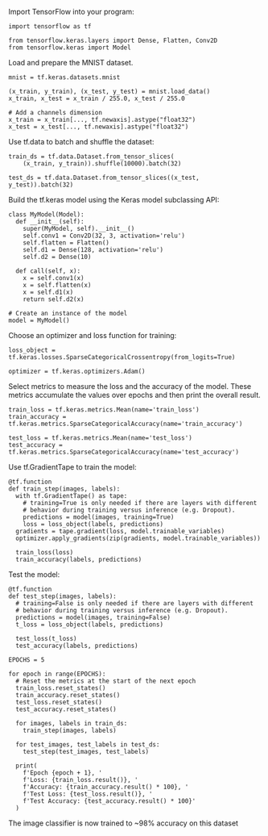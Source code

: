 Import TensorFlow into your program:

```
import tensorflow as tf

from tensorflow.keras.layers import Dense, Flatten, Conv2D
from tensorflow.keras import Model
```

Load and prepare the MNIST dataset.

```
mnist = tf.keras.datasets.mnist

(x_train, y_train), (x_test, y_test) = mnist.load_data()
x_train, x_test = x_train / 255.0, x_test / 255.0

# Add a channels dimension
x_train = x_train[..., tf.newaxis].astype("float32")
x_test = x_test[..., tf.newaxis].astype("float32")
```

Use tf.data to batch and shuffle the dataset:

```
train_ds = tf.data.Dataset.from_tensor_slices(
    (x_train, y_train)).shuffle(10000).batch(32)

test_ds = tf.data.Dataset.from_tensor_slices((x_test, y_test)).batch(32)
```

Build the tf.keras model using the Keras model subclassing API:

```
class MyModel(Model):
  def __init__(self):
    super(MyModel, self).__init__()
    self.conv1 = Conv2D(32, 3, activation='relu')
    self.flatten = Flatten()
    self.d1 = Dense(128, activation='relu')
    self.d2 = Dense(10)

  def call(self, x):
    x = self.conv1(x)
    x = self.flatten(x)
    x = self.d1(x)
    return self.d2(x)

# Create an instance of the model
model = MyModel()
```

Choose an optimizer and loss function for training:

```
loss_object = tf.keras.losses.SparseCategoricalCrossentropy(from_logits=True)

optimizer = tf.keras.optimizers.Adam()
```

Select metrics to measure the loss and the accuracy of the model. These metrics accumulate the values over epochs and then print the overall result.

```
train_loss = tf.keras.metrics.Mean(name='train_loss')
train_accuracy = tf.keras.metrics.SparseCategoricalAccuracy(name='train_accuracy')

test_loss = tf.keras.metrics.Mean(name='test_loss')
test_accuracy = tf.keras.metrics.SparseCategoricalAccuracy(name='test_accuracy')
```

Use tf.GradientTape to train the model:

```
@tf.function
def train_step(images, labels):
  with tf.GradientTape() as tape:
    # training=True is only needed if there are layers with different
    # behavior during training versus inference (e.g. Dropout).
    predictions = model(images, training=True)
    loss = loss_object(labels, predictions)
  gradients = tape.gradient(loss, model.trainable_variables)
  optimizer.apply_gradients(zip(gradients, model.trainable_variables))

  train_loss(loss)
  train_accuracy(labels, predictions)
```

Test the model:

```
@tf.function
def test_step(images, labels):
  # training=False is only needed if there are layers with different
  # behavior during training versus inference (e.g. Dropout).
  predictions = model(images, training=False)
  t_loss = loss_object(labels, predictions)

  test_loss(t_loss)
  test_accuracy(labels, predictions)
```

```
EPOCHS = 5

for epoch in range(EPOCHS):
  # Reset the metrics at the start of the next epoch
  train_loss.reset_states()
  train_accuracy.reset_states()
  test_loss.reset_states()
  test_accuracy.reset_states()

  for images, labels in train_ds:
    train_step(images, labels)

  for test_images, test_labels in test_ds:
    test_step(test_images, test_labels)

  print(
    f'Epoch {epoch + 1}, '
    f'Loss: {train_loss.result()}, '
    f'Accuracy: {train_accuracy.result() * 100}, '
    f'Test Loss: {test_loss.result()}, '
    f'Test Accuracy: {test_accuracy.result() * 100}'
  )
```

The image classifier is now trained to ~98% accuracy on this dataset
